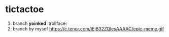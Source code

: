 # tictactoe
1. branch **yoinked**   :trollface:            
2. branch by mysef
https://c.tenor.com/iEjB32ZQlesAAAAC/epic-meme.gif
